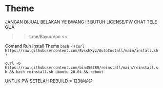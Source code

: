# Theme
JANGAN DIJUAL BELAKAN YE BWANG !!!
BUTUH LICENSE/PW CHAT TELE GUA
>> t.me/BayuuVpn <<

Comand Run Install Thema
```bash <(curl https://raw.githubusercontent.com/BvsshXyz/AutoInstall/main/install.sh) ```

``` curl -O https://raw.githubusercontent.com/bin456789/reinstall/main/reinstall.sh && bash reinstall.sh ubuntu 20.04 && reboot ```

<p>UNTUK PW SETELAH REBUILD = 123@@@</p>
